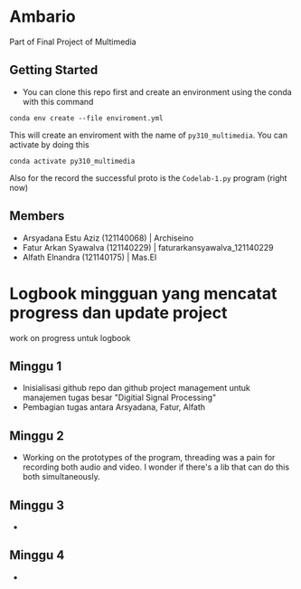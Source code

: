 # Ambario

Part of Final Project of Multimedia

## Getting Started

- You can clone this repo first and create an environment using the conda with this command

```
conda env create --file enviroment.yml
```

This will create an enviroment with the name of `py310_multimedia`. You can activate by doing this

```
conda activate py310_multimedia
```

Also for the record the successful proto is the `Codelab-1.py` program (right now)

## Members

- Arsyadana Estu Aziz (121140068) | Archiseino
- Fatur Arkan Syawalva (121140229) |
  faturarkansyawalva_121140229
- Alfath Elnandra (121140175) |
  Mas.El

# Logbook mingguan yang mencatat progress dan update project

work on progress untuk logbook

## Minggu 1

- Inisialisasi github repo dan github project management untuk manajemen tugas besar "Digitial Signal Processing"
- Pembagian tugas antara Arsyadana, Fatur, Alfath

## Minggu 2

- Working on the prototypes of the program, threading was a pain for recording both audio and video. I wonder if there's a lib that can do this both simultaneously.

## Minggu 3

-

## Minggu 4

-
